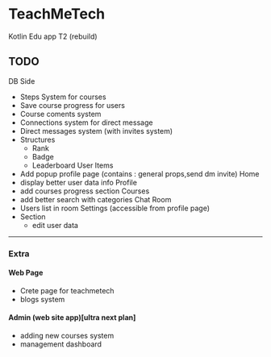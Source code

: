# TeachMeTech
 Kotlin Edu app T2 (rebuild)


## TODO
DB Side
  - Steps System for courses 
  - Save course progress for users
  - Course coments system
  - Connections system for direct message
  - Direct messages system (with invites system)
  - Structures
    - Rank
    - Badge
    - Leaderboard
User Items
  - Add popup profile page (contains : general props,send dm invite)
Home
  - display better user data info
Profile
  - add courses progress section
Courses
  - add better search with categories
Chat Room
  - Users list in room
Settings (accessible from profile page)
  - Section
    - edit user data
----------------------------------------------------------
### Extra
 #### Web Page
  * Crete page for teachmetech 
  * blogs system
 #### Admin (web site app)[ultra next plan]
  * adding new courses system 
  * management dashboard
